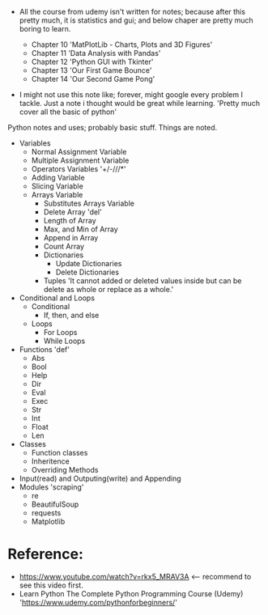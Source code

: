 * All the course from udemy isn't written for notes; because after this pretty much, it is statistics and gui; and below chaper are pretty much boring to learn.
  - Chapter 10 'MatPlotLib - Charts, Plots and 3D Figures'
  - Chapter 11 'Data Analysis with Pandas'
  - Chapter 12 'Python GUI with Tkinter'
  - Chapter 13 'Our First Game Bounce'
  - Chapter 14 'Our Second Game Pong'

* I might not use this note like; forever, might google every problem I tackle. Just a note i thought would be great while learning. 'Pretty much cover all the basic of python'

Python notes and uses; probably basic stuff.
  Things are noted.
  
  - Variables
    - Normal Assignment Variable
    - Multiple Assignment Variable
    - Operators Variables '+/-///*'
    - Adding Variable
    - Slicing Variable
    - Arrays Variable
      - Substitutes Arrays Variable
      - Delete Array 'del'
      - Length of Array
      - Max, and Min of Array
      - Append in Array
      - Count Array
      - Dictionaries
        - Update Dictionaries
        - Delete Dictionaries
      - Tuples 'It cannot added or deleted values inside but can be delete as whole or replace as a whole.'
   - Conditional and Loops
       - Conditional
         - If, then, and else
       - Loops
         - For Loops
         - While Loops
   - Functions 'def'
      - Abs
      - Bool
      - Help
      - Dir
      - Eval
      - Exec
      - Str
      - Int
      - Float
      - Len
   - Classes
      - Function classes
      - Inheritence
      - Overriding Methods
   - Input(read) and Outputing(write) and Appending
   - Modules 'scraping'
      - re
      - BeautifulSoup
      - requests 
      - Matplotlib


Reference:
==========
- https://www.youtube.com/watch?v=rkx5_MRAV3A  <-- recommend to see this video first.
- Learn Python The Complete Python Programming Course (Udemy) 'https://www.udemy.com/pythonforbeginners/' 
